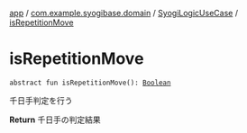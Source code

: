 [app](../../index.md) / [com.example.syogibase.domain](../index.md) / [SyogiLogicUseCase](index.md) / [isRepetitionMove](./is-repetition-move.md)

# isRepetitionMove

`abstract fun isRepetitionMove(): `[`Boolean`](https://kotlinlang.org/api/latest/jvm/stdlib/kotlin/-boolean/index.html)

千日手判定を行う

**Return**
千日手の判定結果

